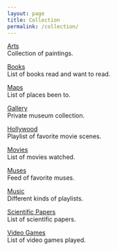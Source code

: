 ```yaml
---
layout: page
title: Collection
permalink: /collection/
---
```


<a href="https://www.wikiart.org/en/profile/621009b79e43633518f85ad8/albums/favourites">Arts</a>
<br>
Collection of paintings.

<a href="https://www.goodreads.com/review/list/95737422?shelf=read&sort=date_added">Books</a>
<br>
List of books read and want to read.

[Maps](/maps)
<br>
List of places been to.

<a href="https://artsandculture.google.com/favorite/group/DQLi1CtOtzUCLg">Gallery</a>
<br>
Private museum collection.

<a href="https://www.youtube.com/playlist?list=PL3IOQtA2di8P_t579vfZJUjdLs8fgK0H8">Hollywood</a>
<br>
Playlist of favorite movie scenes.

<a href="https://www.imdb.com/user/ur85826373/watchlist?sort=date_added%2Cdesc&view=detail">Movies</a>
<br>
List of movies watched.

<a href="https://models.com/lists/yfn2ltx8ll/">Muses</a>
<br>
Feed of favorite muses.

<a href="https://www.youtube.com/playlist?list=PL3IOQtA2di8P_t579vfZJUjdLs8fgK0H8">Music</a>
<br>
Different kinds of playlists.

<a href="https://search.worldcat.org/lists/e5a60fd2-2a1c-4955-ad18-7e11acc51338">Scientific Papers</a>
<br>
List of scientific papers.

<a href="https://www.imdb.com/list/ls567765043">Video Games</a>
<br>
List of video games played.

